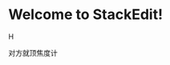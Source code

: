 
# Welcome to StackEdit!

H


对方就顶焦度计
<!--stackedit_data:
eyJoaXN0b3J5IjpbNTU3NjU4NTI3LC01MjMwMTgwODcsLTcxNT
I1MTk5MCwtMTE1MjQ0ODY3NCwtMTMxMzM4MTczNCwzNTQ0MjQ4
MTYsLTkyNTc3MDc1OCwtMTU2NTAwODAyOCwtMzA1MzQ1MjI5LC
0xMzk5ODQwNDcyXX0=
-->
